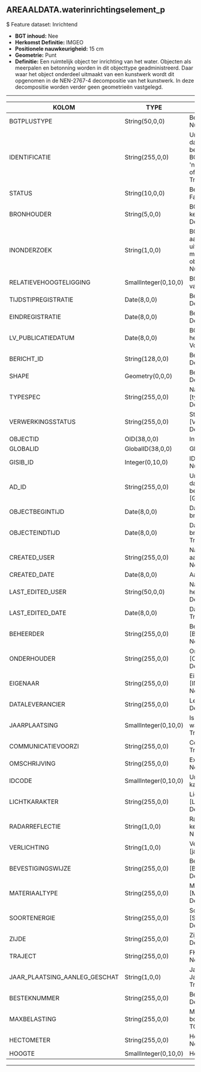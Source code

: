 ## AREAALDATA.waterinrichtingselement_p

$ Feature dataset: Inrichtend

* __BGT inhoud:__ Nee
* __Herkomst Definitie:__ IMGEO
* __Positionele nauwkeurigheid:__ 15 cm
* __Geometrie:__ Punt
* __Definitie:__ Een ruimtelijk object ter inrichting van het water. Objecten als meerpalen en betonning worden in dit objecttype geadministreerd. Daar waar het object onderdeel uitmaakt van een kunstwerk wordt dit opgenomen in de NEN-2767-4 decompositie van het kunstwerk. In deze decompositie worden verder geen 
                geometrieën vastgelegd.

***

|KOLOM                               |TYPE          	|DEFINITIE|
|------                          	 |----          	|-----    |
|BGTPLUSTYPE                         |String(50,0,0)      |Beschrijving - keuzelijst [typeWTIPunt] Nullable: False Default: None|
|IDENTIFICATIE                       |String(255,0,0)     |Uniek identificatienummer voor het object dat onveranderlijk is zolang het object bestaat: bevat indien van toepassing BGT/IMKL ID in format 'nl.imgeo/imkl.bronhouderscode.LokaalID' of anders: '00000'.LokaalID - Nullable: True Default: None|
|STATUS                              |String(10,0,0)      |Beschrijving - keuzelijst [status] Nullable: False Default: :bestaand|
|BRONHOUDER                          |String(5,0,0)       |BGT, De bronhoudercode van het object, keuzelijst [bronhouder] - Nullable: False Default: None|
|INONDERZOEK                         |String(1,0,0)       |BGT, Een aanduiding waarmee wordt aangegeven dat een onderzoek wordt uitgevoerd naar de juistheid van een of meer gegevens van het betreffende object: Ja/Nee, keuzelijst [jaNee] Nullable: False Default: N|
|RELATIEVEHOOGTELIGGING              |SmallInteger(0,10,0)|BGT, Aanduiding voor de relatieve hoogte van het object - Nullable: False Default: 0|
|TIJDSTIPREGISTRATIE                 |Date(8,0,0)         |Beschrijving - keuzelijst [] Nullable: True Default: None|
|EINDREGISTRATIE                     |Date(8,0,0)         |Beschrijving - keuzelijst [] Nullable: True Default: None|
|LV_PUBLICATIEDATUM                  |Date(8,0,0)         |BGT, Tijdstip waarop deze instantie van het object is opgenomen in de Landelijke Voorziening - Nullable: True|
|BERICHT_ID                          |String(128,0,0)     |Beschrijving - keuzelijst [] Nullable: True Default: None|
|SHAPE                               |Geometry(0,0,0)     |Beschrijving: - keuzelijst [] Nullable: True Default: None|
|TYPESPEC                            |String(255,0,0)    |Nadere typering van het object, keuzelijst [typeSpecWIIPunt] - Nullable: True Default: None|
|VERWERKINGSSTATUS                   |String(255,0,0)    |Status van de gegevens, keuzelijst [VERWERKINGSSTATUS] - Nullable: False Default: Nieuw|
|OBJECTID                            |OID(38,0,0)        |Interne ID ArcGIS - Nullable: False|
|GLOBALID                            |GlobalID(38,0,0)   |Global Unique Identifier - Nullable: False|
|GISIB_ID                            |Integer(0,10,0)    |ID beheer openbare ruimte (GISIB) - Nullable: True|
|AD_ID                               |String(255,0,0)    |Uniek identificatienummer voor het object dat onveranderlijk is zolang het object bestaat in Areaaldata: in format 'AD.[GUID]' - Nullable: False Default: None|
|OBJECTBEGINTIJD                     |Date(8,0,0)        |Datum waarop het object bij de bronhouder is ontstaan - Nullable: True|
|OBJECTEINDTIJD                      |Date(8,0,0)        |Datum waarop het object bij de bronhouder niet meer geldig is - Nullable: True|
|CREATED_USER                        |String(255,0,0)    |Naam van gebruiker die de rij heeft aangemaakt - Nullable: True Default: None|
|CREATED_DATE                        |Date(8,0,0)        |Aanmaakdatum - Nullable: True|
|LAST_EDITED_USER                    |String(50,0,0)     |Naam van gebruiker die de laatste mutatie heeft doorgevoerd - Nullable: True Default: None|
|LAST_EDITED_DATE                    |Date(8,0,0)        |Datum van de laatste mutatie - Nullable: True|
|BEHEERDER                           |String(255,0,0)    |Beheerder van het object, keuzelijst [BEHEERDER] - Nullable: True Default: None|
|ONDERHOUDER                         |String(255,0,0)    |Onderhouder van het object, keuzelijst [ONDERHOUDER] - Nullable: True Default: None|
|EIGENAAR                            |String(255,0,0)    |Eigenaar van het object, keuzelijst [INSTANTIE] - Nullable: True Default: None| 
|DATALEVERANCIER                     |String(255,0,0)    |Leverancier van de data - Nullable: True Default: None|
|JAARPLAATSING                       |SmallInteger(0,10,0)|Is het jaar van aanleg van het waterinrichtingselement_p  - Nullable: True|
|COMMUNICATIEVOORZI                  |String(255,0,0)     |Communicatievoorziening  - Nullable: True Default: None|
|OMSCHRIJVING                        |String(255,0,0)     |Extra toelichting - Nullable: True Default: None|
|IDCODE                              |SmallInteger(0,10,0)|Unieke ID code, komt voor op nautische kaarten - Nullable: True|
|LICHTKARAKTER                       |String(255,0,0)     |Lichtkarakter, keuzelijst [LICHTKARAKTER] - Nullable: True Default: None|
|RADARREFLECTIE                      |String(1,0,0)       |Radarreflectie aanwezig: Ja/Nee keuzelijst [jaNee] - Nullable: True Default: N|
|VERLICHTING                         |String(1,0,0)       |Verlichting aanwezig: Ja/Nee keuzelijst [jaNee] - Nullable: True Default: N|
|BEVESTIGINGSWIJZE                   |String(255,0,0)     |Bevestigingswijze, keuzelijst [BEVESTIGINGSWIJZE] - Nullable: True Default: None|
|MATERIAALTYPE                       |String(255,0,0)     |Materiaalkeuze, keuzelijst [MATERIAALTYPE] - Nullable: True Default: None|
|SOORTENERGIE                        |String(255,0,0)     |Soort Energie, keuzelijst [SOORT_ENERGIE] - Nullable: True Default: None|
|ZIJDE                               |String(255,0,0)     |Zijde, keuzelijst [ZIJDE] - Nullable: True Default: None|
|TRAJECT                             |String(255,0,0)     |FK naar traject_v - Nullable: True Default: None|
|JAAR_PLAATSING_AANLEG_GESCHAT       |String(1,0,0)       |Jaar plaatsing of aanleg is geschat: Ja/Nee - keuzelijst [jaNee] - Nullable: True Default: N|
|BESTEKNUMMER                        |String(255,0,0)     |Besteknummer TODO - Nullable: True Default: None|
|MAXBELASTING                        |String(255,0,0)     |Maximale toegestaan kracht wat op de bolder mag uitgedrukt worden (eenheid?) TODO - Nullable: True Default: None|
|HECTOMETER                          |String(255,0,0)     |Hectometrering - Nullable: True Default: None|
|HOOGTE                              |SmallInteger(0,10,0)|Hoogte (eenheid? TODO) - Nullable: True|

***
